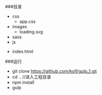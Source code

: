 ###目录
- css
	+ app.css
- images
	- loading.svg
- sass
- js
+ index.html

###运行
- git clone https://github.com/kolf/gulp_1.git
- cd .. //进入工程目录
- npm install 
- gulp
